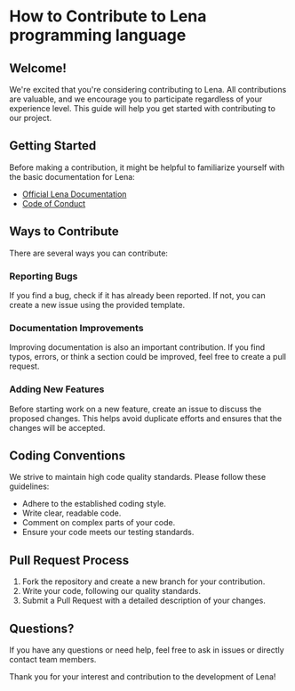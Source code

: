 # How to Contribute to Lena programming language

## Welcome!

We're excited that you're considering contributing to Lena. All contributions are valuable, and we encourage you to participate regardless of your experience level. This guide will help you get started with contributing to our project.

## Getting Started

Before making a contribution, it might be helpful to familiarize yourself with the basic documentation for Lena:

- [Official Lena Documentation](readme.md)
- [Code of Conduct](CODE_OF_CONDUCT.md)

## Ways to Contribute

There are several ways you can contribute:

### Reporting Bugs

If you find a bug, check if it has already been reported. If not, you can create a new issue using the provided template.

### Documentation Improvements

Improving documentation is also an important contribution. If you find typos, errors, or think a section could be improved, feel free to create a pull request.

### Adding New Features

Before starting work on a new feature, create an issue to discuss the proposed changes. This helps avoid duplicate efforts and ensures that the changes will be accepted.

## Coding Conventions

We strive to maintain high code quality standards. Please follow these guidelines:

- Adhere to the established coding style.
- Write clear, readable code.
- Comment on complex parts of your code.
- Ensure your code meets our testing standards.

## Pull Request Process

1. Fork the repository and create a new branch for your contribution.
2. Write your code, following our quality standards.
3. Submit a Pull Request with a detailed description of your changes.

## Questions?

If you have any questions or need help, feel free to ask in issues or directly contact team members.

Thank you for your interest and contribution to the development of Lena!
